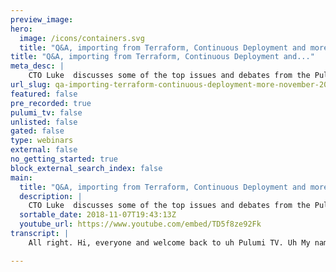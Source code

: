 ```yaml
---
preview_image:
hero:
  image: /icons/containers.svg
  title: "Q&A, importing from Terraform, Continuous Deployment and more | November 2018"
title: "Q&A, importing from Terraform, Continuous Deployment and..."
meta_desc: |
    CTO Luke  discusses some of the top issues and debates from the Pulumi community.
url_slug: qa-importing-terraform-continuous-deployment-more-november-2018
featured: false
pre_recorded: true
pulumi_tv: false
unlisted: false
gated: false
type: webinars
external: false
no_getting_started: true
block_external_search_index: false
main:
  title: "Q&A, importing from Terraform, Continuous Deployment and more | November 2018"
  description: |
    CTO Luke  discusses some of the top issues and debates from the Pulumi community. ► Join the Pulumi Community Slack: https://slack.pulumi.com/
  sortable_date: 2018-11-07T19:43:13Z
  youtube_url: https://www.youtube.com/embed/TD5f8ze92Fk
transcript: |
    All right. Hi, everyone and welcome back to uh Pulumi TV. Uh My name is Lou Cobin, uh CTO at Pulumi and excited to be back uh after a couple of weeks, uh after a couple of weeks off. Um we've had a fun time um out at conferences talking to a bunch of uh Pulumi users um and wanted to come back today um and spend some time talking about some of the things that are new and uh and talking about some of the questions that have uh we've heard coming up over the last uh week or so. Um We're gonna do something different this week actually and uh and drive the conversation from uh questions that have come up in our community slack. Uh So for those of you who are using uh Pulumi, you may have seen uh the links to our community Slack and let me jump over here and uh show you that um if you've jumped into Pulumi, uh we have links to the Community Slack uh on Pulumi dot com and Pulumi dot IO. Um That's become a really great place to ask and answer questions about uh about Pulumi having dozens of really great conversations per day on there about all kinds of topics, um both sort of centered around Pulumi but, but ultimately talking about um patterns uh for integration with many cloud providers, C I CD systems, application development patterns uh and a bunch of other things surrounding how people are, are using Pulumi in their uh in their projects. So a great place to go and learn how other folks are using Pulumi and to come and ask questions uh for the Pulumi team or the Pulumi community about uh about anything. Uh You're, you're curious about with respect to uh Pulumi. And so today, I thought I'd um I kind of open it up. Uh I'm gonna sort of talk about some of the topics that we've had discussions on that thread about that I think are interesting. Um And go to use those as a chance to talk a little bit about how Pulumi applies in some interesting uh use cases. Um And then also answer any live questions that we might have that come in on the um on the community Slack uh um instead of answering them uh by typing or we'll just answer them by kind of being able to do some live uh demo and that sort of thing. Uh So if you do have questions for us live, uh feel free to, to jump in the, the community slack um links right up here. Uh And otherwise, um we'll just get started with a couple of the questions that are already there. Um So I had a couple that I had pulled out. Um one that I kind of wanted to start with uh actually is not a question but something that we, we posted on the community slack. And then um there was a little bit of discussion around some uh topics related to this we put in a blog post. Uh I think just on Friday last week, um just a few days ago um on uh infrastructures code from Terraform to general purpose uh languages with Pulumi. And this is a pattern that we've seen many folks on the community slack and just generally in, in user and customer conversations, we've been part of have been talking about how they're um they're moving from some existing system, either Terraform or cloud formation or, or some other infrastructures code solution, really wanting to move to a uh an offering which can be a little bit more flexible and can use real general purpose program languages as a way of describing that infrastructures code. Um And so in this blog post, we just kind of talked about one of those patterns we've seen be very common uh which is folks coming from a tool like terraform and what the experience is like kind of mapping from the terraform experience over into Pulumi. And so for folks who haven't yet read this blog post, definitely encourage taking a look at this, especially if you're familiar with Terraform and trying to kind of understand how Pulumi um is different and, and the same uh and how it's motivated by some of the similar goals but provides a different kind of uh programming experience over top of that. One of the beautiful things in this blog post. If you kind of walk through the examples and things is you really get a sense of how Pulumi because it introduces real apartment languages and because it introduces the ability to create reusable components and control flow and that sort of thing can really simplify the way that you think about building up your infrastructure, reducing boiler plate, reducing copy paste, adding on top a richer type system and richer tooling uh and a bunch of other uh benefits you get from that. So definitely encourage folks to take a look at this um really great resource uh for getting started with Pulumi. Uh There's a bunch of other topics here that I pulled out that I thought were interesting. Um So I'll just pick off a couple of those and then I'll jump over to the general and see if there's, there's any questions that we can answer. Um So one is actually a node 11. So Pulumi, um you know, Pulumi is built on top of and supports you programming in a variety of different languages. So uh javascript and typescripts, Python go uh and more languages to come. Um javascript and typescript have been a popular uh language uh for among uh Pulumi users. And so, uh note 11 was just released, I think last week, maybe, maybe the week before. Um and initially, uh Pulumi did not have full support for node 11. Um And so there was a couple of questions that came up around this. Uh We actually just put out a release that fully supports node 11 with Pulumi. Um just jump over the question here. Uh fully supports uh note 11 with Pulumi. Uh I think yesterday. Um And so, uh for now, you know, now Pulumi is fully supported uh on node 11. So anything from node six up to note 11, uh you can use with Pulumi. And one thing that's sort of interesting there to talk a little bit about is actually um how you can see kind of the releases that we do around this. And so I'll, I'll show off kind of two things that you can use to understand kind of what's available uh from Pulumi. The first is actually our change log. And so this has the sort of full history of all the updates we've done. Uh You can see we released 0.16 0.3 with full support for Note 11. This was I think yesterday. Uh Yeah, November 6th was yesterday. Uh So, so this change log is useful to understand kind of what releases have come out recently, uh whether it's worth moving to a newer build of any of these packages. Uh The other thing is uh you know, we publish the packages because uh Pulumi ultimately allows you to program all these different cloud platforms using your existing live, you know, languages and package managers. If you're using node, then you're actually using the Pulumi Pulumi package on NPM. So you can actually go to MP MJS dot com, look up the Pulumi Pulumi package and you can actually see what versions are available. And so here the latest is that 0.16 0.3 but you can actually see all the versions so that that version is latest, which was published 21 hours ago. Um But we're also publishing nightly or actually per commit DEV builds. Um And you can see all of the other um builds and when they were published. So this is one of the benefits of using real programming language is not even just the programming experience, but the fact that you get access to kind of a rich and, and and already existing package management ecosystem like N PM or like pipe. Um And so you get all of that ability to do version dependencies and all that sort of thing just for free. And you can get access to things like the M PM Js console here uh to understand what dependencies are available, how they versioned, uh that sort of thing. Uh So definitely we're taking that out and uh if folks are moving to Note 11. Uh, you can go ahead and, and use Pulumi with, uh, note 11. Now, uh, let me just jump to one other. One of these, um, uh, that I'll talk about. Uh, let me pick, let me pick an interesting one here. Uh, oh, I talked about C I CD. So, um, because I think this is a topic that we may have some other questions about. One of the things we've seen, a lot of uh a lot of discussion threads on uh on the Slack Channel. Um is folks who are moving past just building a Pulumi app and really thinking about how do they integrate that deployment into their existing or new kind of C I CD pipeline. Um And this is something that uh we've done a lot of work on uh with Pulumi recently. Um You probably saw, we um did a demo uh at uh github Universe um as part of the announcement of github actions about how we can integrate into that environment. We've published uh articles actually on um in our documentation on continuous deployment and how we can integrate into a variety of different uh conti C I platforms. We've got several others that we're working on uh uh adding documentation for now. Um And actually just earlier today, we um announced uh support for a uh um circle C I org. So, Circle C I announced a new ability to um create sort of orbs which are packaged up uh descriptions of how to deploy, using particular uh targets. And we've now made available a Pulumi deployment orb, which makes it really simple within circle C I to uh to publish uh to do run deployments using Pulumi uh from within that environment. Um And so it's a really important part of the sort of end to end experience of Pulumi to integrate it into C I CD environments. Uh And so, um so there's been a lot of questions about that. Uh This one question from uh from KCR that came up on Friday, um was kind of about just how to think about accounts and, and that kind of thing. And we had a discussion about both where we're at today. Um kind of how you can do that today and some of the things we're thinking about supporting in the future. Um Today, one of the patterns that we often see is folks kind of just using uh bought accounts. So, uh you know, they'll, they'll make sure that their C I deployments are using an account they've created um in github or in whatever backing identity provider they're using with Pulumi. Uh And then using that bot account to actually do the deployments within their C I environment. And that allows them to get sort of a token or a Pulumi access token for that bot account that is constrained to the rights they want both the rights they want within Pulumi, uh so Pulumi has a role based access control system uh that you can use, but also the rights they want to give that uh that account within the C I environment in their target and cloud. So, uh making sure that they have a um uh an im role that they're using for that account in uh in AWS, if they're deploying AWS or that they have a, an account, uh service account in GCP, uh whatever they need to do to, to sort of constrain what access that C I CD environment has to do deployments on their behalf. Um But a really simple pattern is just to create that BO user and I can actually show you kind of what that looks like in our own environment. We, we do this, uh we, we uh internally Pulumi use Pulumi to deploy some of the parts of our uh product. So if I come over to the Pulumi Organization here, uh I can actually see that uh I have uh the, these bot users. Um So these are our, our bots and they have access to a bunch of different repos and write permissions. And we have this Pulumi bot user on github that does that, this is a pattern that, that folks can, can really easily use in their own environments as well. OK. Uh So that was two quick questions uh from that I had prepared but let me see if there's any questions that have come up that are worth uh kind of diving into a little bit. Uh So uh yeah, so a question from M four DC M four P. Uh I don't know how to pronounce that correctly, but uh I'll assume that's close enough. Uh Let's see what, what I mean, actually Justin, is it? Yeah, Justin Bailey. Ok, great. Um So a question from Justin. Um So I'm starting to use Pulumi with a S code built which is basically glorified bash prompt running in a container. How can I bring all that work into my Pulumi script? Uh building do images getting configuration running arbitrary shell commands. How do I integrate it with Pulumi preview, verse live run. Uh So there's a couple of different sort of uh layers to answering this question. So the first one is um you know, you can take existing systems like codebuild or, or really any um C inc D or you know, it was Codepipeline, any of these systems, you can integrate uh Pulumi into those just like you would any other kind of tool. Um So you can use Pulumi for that deployment stage of whatever kind of pipeline you wanted. Um And so you can sort of uh you know, if you have a build process already, if you have an existing kind of pipeline and description, you want to just uh replace, you know, maybe a a cloud formation deployment with a plume deployment, you can just plug Pulumi in, in just the same way, you would have plugged a kick off of the cloud formation deployment or a kick off of the Terraform deployment. Um uh really just AAA swap in of that sort of thing. Um And so that's the first thing to really understand is you can kind of just plug Pulumi into existing workflows with very little change to those workflows. But uh but probably more interesting is some of the new things you can also think about uh um as you uh as you integrate with Pulumi. Uh And so like to the, to the point of this question, uh you can also move some parts of this kind of uh of what you might have done inside your C I pipeline actually into the Pulumi program. And so, for example, one thing that, that we see folks doing often is this is the first sort of point that Justin made in the EG here is actually building the Docker images. So that's a task that, you know, many folks traditionally think about as sort of a separate phase of a build pipeline where they all sort of build their images and put them in a repository and then they'll have some separate phase that uh that deploys infrastructure and refers to that repository. And they'll have to do this sort of careful dance between those two, those two pieces. Um But Pulumi is actually really great at um at coordinating that dance because it understands the dependencies between things. It understands that when that build produces a new image, that means it needs to do a push. And that means it needs to, to refresh that service with that new uh built image. Uh And so that that process can actually be coordinated within a Pulumi program, it can even be coordinated down to, you know, like a very simple and abstracted view. So one of the examples that we, you know, kind of often show that gives a really high level sense of this is the uh cloud jazz thumbnail. And so in this example, I've got, you know, just this simple cloud dot task um that's going to run some long running um task in ecs on on aws um in the container service. Uh And one of the notable things about it is that instead of me pointing in a prebuilt image that I built in some other stage of my build pipeline instead, I just say build colon and then the the directory and in this case, that directory has a Docker file and it's a sort of docker build context and it could have arbitrary application source code as well. It could be my, my legacy java app that I want to deploy into my infrastructure. In this case, it's just some bash scripts of its own that run FF MP. Uh But the key is that, that build colon will actually uh will actually tell Pulumi to coordinate a bunch of this stuff for you. It will run the darker build in the context of where the Pulumi deployment is happening. It will allocate a ECR repository for that image to live at uh in a cloud hosted environment. It will push that image any time that it changes. Uh And in terms of the on disk build of that um in Pulumi changes and then it will hook up the s task to that ECR registry. So all of those steps, you kind of in the traditional environment would have to spread across multiple stages of your build pipeline and author in sort of your, your C YAML instead of in any kind of application level artifact that you can actually move into source code, move into components which are really robust and move into Pulumi and let Pulumi be the one to coordinate those, those steps. And so this is a general pattern. We've seen that Pulumi actually allows you to pull some of those tasks which you traditionally thought of as separate steps in ac pipeline into a single Pulumi program. Now, that sort of uh doesn't necessarily go, uh you know, you can, you can take that to kind of whatever level makes sense. Um that doesn't have to be, you know, everything that you would have done in your C I pipeline suddenly moves into um uh into the um into the Pulumi program. You kind of, it makes sense to move some things in some things you might want to intentionally version kind of separately. Um But for these examples, building Docker image is a very natural thing. In many cases to do as part of the polluting program running arbitrary shell commands. There's many kind of shell commands that make sense to actually do within the context of the plume program because whether or not to run them is sort of dependent on whether changes are being made to certain pieces of infrastructure. And so you want to chain that into that kind of Pulumi dependency graph of resources. Um And so, uh so I say, yeah, we absolutely can do that. Um It kind of depends on the specific use case and specific scenario, whether it, whether it will or will not uh be most effective to move those things into Pulumi. But we generally believe that there's many tasks that today are thought of as something you do in your C I system that you can actually bring into your kind of deployment management program using Pulumi. Um in terms of how you integrate that with preview and live runs. Uh I think, you know, preview and the sort of preview and update uh for the Pulumi itself inside C I is something that we talk about quite a bit in this uh kind of C I continuous deployment documentation. Um And I think there's some documentation on some branching strategies and that sort of thing. Uh there's a number of different patterns that people can follow. But sort of one of the most standard is, is really using a G based uh flow where each individual kind of um you know PR is into a branch will, will run a preview against that branch and uh merges into a particular branch if that branch has a long lived stack associated with it, like if the master branch has your development stack associated with it and your production branch has your production instance associated with it, then merging into those branches will actually cause deployments into the target stacks associated with those long lived uh branches. And so inside this pattern, there's sort of a natural place in that GIT flow where you will run a preview, a natural place where you will actually run an update. Uh And so that's easy to sort of um to script into any of these C I environments. So you can see examples of that in each of these drill downs including for a S code services. Uh There's a bunch of drill down into specifically how to set that up. Um So definitely uh love answering any further questions along around C I and things. But um but definitely there's some good uh pieces there. Uh Casey uh kind of here mentions guaranteed to be born at coupon. One thing I will notice uh several of us from the team will be a coupon. So folks are going to be a coupon or at reinvent. Uh We'd love to chat with you. Um, feel free to drop us a mention on the slack and we'll, uh, we'll set up time to, to chat in person uh, at those events. Yeah. Um All right. So, uh, let me jump back. Uh If there's more questions folks have, I'll answer those, but let me just answer a couple of things from, uh, from this list here. Uh So one, let me talk about secret uh generation. This is sort of an interesting question that uh that I think kind of is, is has some interesting answers in terms of Pulumi. So the question here is about, you know, is established pattern for secret generation. So, um you know, in this particular case, Todd was asking about um you know, being like Helm or HELMM will create random secret values uh if it's not populated. Um And we actually have a really rich way of doing that in Pulumi. Um Because Pulumi uh works with sort of resources and those resources know how to be created and then only updated if a requirement is is needed. Uh We can actually use the standard kind of Pulumi resource graph and the Pulumi resource model to uh allocate secrets that are live as long as a stack does. So when you first uh create a stack, it will allocate the secret and then it will keep that same secret around for the lifetime of that stack. But when you allocate a different stack, it will allocate a different secret. And this allows you to, for instance, every time you, you know, when you create a new development stack for an individual developer, they will get automatically allocated a secret that will be stored as part of that stacks configuration um but not actually have to be stored by the user themselves or, or made up by the user themselves. And this allows you to automate that process of being able to stand up an independent stack and allocate secrets for it um entirely within your control. Um And so I'll just show um OK, let me just kind of uh just open up a little terminal here. Uh Just start in this folder um just as a, as a place to start. Uh Let me just do N PM install and we actually have a, a package called Pulumi Random. Um Blueing random lets you generate uh random information. Uh And so I'll just delete all of this, I'll import Pulumi random actually just delete all of these. And then I can come over here and just say, you know, let's um uh secret its new random dot And then I got a bunch of different things I can do here. So I can do you know random UU ID for example. Uh And I can actually pass some Arbs so like I can pass keepers. These are the things which will force it to be recreated potentially. But I don't want anything to force it to be recreated. So I'll just go ahead and say that and then I'll say export, lets my secret string and that result. And so now if I do, you know Pulumi stack and knit, uh and then I do a Pulumi update, uh We see we're gonna create that one secret there um In this case. So I'm gonna say yes and we see it created a secret. Um And so I exported that secret value. The interesting thing now is because it created at that time, uh you know, it allocated this new secret. But if I do Pulumi the update again, we'll see it doesn't need to change anything. And so that secret will stay the same. And that means I can sort of reliably use this secret now as an input to maybe a password on a uh on a database. So if I need to stand up a mysql database, I can use this secret as the, the password that I allocate as part of that. Um And this secret is now stored, you know, if I come into my console, uh I have access to this configuration, I can actually because I exported that it's available here as a value. But if I didn't want to export it, I don't have to do that and then it's not visible here. Um And so the ability to have these uh these secrets be allocated and then to manage them as part of the Pulumi stack with the access controls that are associated with being access to Pulumi stack itself. Um Is a really nice way to kind of manage secrets in a fully automated uh in a fully automated way. OK. Uh Let me just do one more from the list and then I'll jump back over and see if there's other uh questions there. Um uh All right. So one question, this one, I won't go in demo, but I'll talk about it because this has come up quite a few times. Actually, in, in uh in the community slack is any way, easy way to run Pulumi up uh programmatically. Um And so, one of the, you guys have seen from a lot of folks uh has been wanting to actually not just use Pulumi up for kind of just that, you know, development and, and sort of C I integration, but actually to use it as an as a programmatic part of some other uh provisioning system. And so have some higher level system that, that thinks about, you know, a, a more abstracted notion of what a component is that needs to get deployed. And then to use some uh programmatic means to deploy Pulumi stacks and to keep them up to date. And so we've seen lots of different use cases of this uh where we're using Pulumi during kind of dynamic provisioning for, for provisioning in multi tenant environments. We're using Pulumi just to, to redeploy and to keep up to date some, some particular pieces of infrastructure, a lot of different use cases for running Pulumi up programmatically. And this is actually something that we're actively working on. The approach we're taking to. This is actually just uh initially to make sure that Pulumi up and all of the different Pulumi commands can support a really nice Jason output so that you can, you know, invoke them via um any kind of, you know, shelling out to the Pulumi cl I and then to be able to programmatically parse the output from them and make decisions about that, about how to integrate that. So we're starting with that because a super flexible way to integrate into just about any environment folks have. Um But we're definitely thinking about how to layer on top of that, some sdks uh for some of the popular languages we've seeing people using uh for that programmatic plug in so that you can get sort of an API over Pulumi itself. Um But this is something we're working on now. We have support. I think for several of the commands for getting Pulumi stack outputs programmatically for getting um uh Pulumi stack ls to understand what stacks are available programmatically. Um These are two key points. Um We're working right now on Pulumi up and making sure that the full stream of data out of that um can be accessed uh programmatically as well. Um But in general, we've seen many use cases and we've done it ourselves where um for things like the github actions integration that we did, uh We actually, in that case do use Pulumi up fairly programmatically. It's sort of scripted through the um through the integration with actions. And then uh it can be plugged into any kind of github flow there. Uh And so we have many use cases where we're already using it programmatically just by shelling out to it. Um uh But we think we can, we can take that a lot further by kind of supporting uh Jason output on a bunch of these things. Ok. Let me see. I think maybe there's some additional discussion here. Uh I was just curious, are you guys planning in the long term to create your own providers like the S one instead of depending on the terraform ones? Yes, this is a great question. Um You know, we uh we do today for, for several of the providers like AWS A or GCP, uh we currently kind of sit on top of the Terraform providers. And so while Pulumi doesn't actually use Terraform for doing deployments, it does use the Terraform providers which have a nice kind of crud interface to those cloud platforms um and have great open source uh you know, contributions to them from, from many users. Uh We sit on top of those and provide access to those via the Pulumi Aws package and the Pulumi Azure and Pulumi GCP package. Um And so this, let's kind of uh Pulumi users use the exact same capabilities that are available uh to kind of terraform users. Um uh But we also do have our own Pulumi uh provider model. Um And so we have this bridge layer that, that the terraform ones kind of plug in through. Um uh but we also have some native ones like the provider that we actually found to provide a really great experience for Cotis, we, we needed to build that provider um ourselves and tie it really directly to the open API specs uh that um that TTI um provides. And so we're actually um a direct, you know, directionally, I think we, we think that the, the way to make uh the Pulumi experience, the richest is going to be to build on top of those direct Pulumi providers over the long term. Um And so we are kind of talking to each of the cloud provider platforms about the kind of things that um that we would need to be able to do a really great job of, of targeting the platforms directly without having to sort of manually maintain a lot of the stuff that that is sort of custom in the current terraform providers. Um But the cloud platforms are actually really moving in the direction of making this a more automat thing. I think they're really excited about having more tools to be able to plug in and automate uh these API S. And so, for instance, uh GCP has been doing some work recently on magic modules which is a way to kind of of automatically generate um you know API S and SDKS on top of uh the Google API specifications, including understanding what the, what the ready uh what the weight logic is effectively um understanding when a resource operation is sort of complete. Uh And what, what properties to, to test for, to, to know that. Um That's another thing. Um Azure with the arm model is also has some pretty good foundation for that, that's almost automat. Um There's still a number of things that are not fully automate. Um And then A W is the one where we're talking with, with some of the teams there uh to see if there's uh there's things that they could expose um that would help make this, make this an easier process directionally. We want, we want to go that direction so that we can take advantage of the full breadth of kind of the capabilities of the Pulumi prior model. Um But pragmatically um using the telephone providers is actually a really great way to get access to um a lot of the platform and to, to, you know, build on top of the great open source work that's being done um in those existing provider ecosystems. Um So conversation is definitely happening there, I think directionally we're going to be investing a lot in that. Um, um But right now, uh the experience is actually really, uh pretty good for folks kind of building on top of the existing providers we have, uh from Terraform. Ok. Uh I'll jump back into, uh, some of the questions over here. Um So, uh, speaking of, of Terraform, I'll kind of jump to this one. Just not because I have a particularly great answer to the question. But um uh just to kind of give a, a pattern for how kind of we, we, we think about some of these sort of questions. And so uh uh grid I knock, grid, I knock uh who is that Lorian? OK, Lorian had a question about uh is there an app sync example somewhere? Um So we have, we have tons of, of examples for folks who, you know, haven't uh um gone and checked it out. We have, you know, get up dot com Pulumi uh examples uh which has examples of sort of all sorts of different uh you know, kind of things we can do uh with Pulumi and different, you know, across, not just Aws but Azure and GCP and S and, and other platforms that we support. Uh And so, um you know, so we, we have a lot of these examples, but of course, these platforms are enormous and so we don't necessarily have examples for every single one of these things yet. Definitely something that we're kind of working on how we can build up sort of more long tail of examples to, to show to bootstrap folks in a bunch of these domains. But when we come up with something like app sync and this, we have heard a lot of folks kind of asking about app sync. It's always interesting to look at the kind of like, how would we go think about kind of doing this? Um So the first thing is, you know, hey, we can come in here and just say, you know, uh you grab the A provider uh and just say, you know, let's, you know, appsync equals new, we're gonna see what we have, right? Uh So appsync, there is a name space for app sync. So we do have some stuff projected here and you can see there's three API S that we have available. Currently, we have graph QL API data source and API key. Um And these are three key pieces that you need for working with appsync. Um But uh when I went to kind of go look at some of the docs when I was looking at answering this question, uh you know, you quickly notice that there's actually a few other pieces that you really need to end to end um make appsync work. Uh There's some schemas that you need to be able to, to create um a few other things. And so today uh you could kind of do these three pieces of that process using Pulumi. And so I could create my graph QL API uh you know, come over here and just say there's only a couple of things needed to name, all of which well, name and user pool configure are optional. So I can go and see what my authentication types are and so pick like API key. Uh And so there we go. Now, I've created a graph QL API object and I could go ahead and deploy this and have that allocated, but I'd actually need to configure this and, and create sort of a scheme and a bunch of other things in there. And, and so I won't go through and do all those pieces. There's two things that you can do at this point. So one is um when there's pieces that aren't available. So like in this case, uh that schema piece was not available on app sync. Um Let me go back to with that. Uh But because that scheme piece wasn't available, uh you know, I could do a couple of things. One I could go check out because this Aws library is ultimately building on top of what's available in the Terraform provider. I can go check out kind of where Terraform is at on that. And so if I come into the Terraform Aws provider, um you know, we can come over here and look at appsync. Um and there's, there's a sync resource proposal, we still see that still open. So there's still some work on going on this. Um And the latest on this is actually uh you know, he's looking at, we're looking at 48 40. Uh and this is actually a schema, which is one of the key missing pieces that still is, is Ava is still not available. Um This has been APR that's been worked on for a while and you can see this conversation that's still going on even just today. Uh So I think this, this is progress in progress as soon as this is available inside the Terra provider and gets merged, you know, we'll pull it into the, the, um Pulumi provider and then it'll be available there as well. Um But in the meantime, if there's holes where there's any piece of functionality in verse, that's not yet available and there's actually fairly few of these holes, most of them are available within a week or so of the features being available in the cloud providers, but where there are holes, um the, the typical is to work around that is to just kind of shell out, you know, because this is a programming language, you can sort of uh mix into this any logic you want, you can shell out to the Aws cli you can use the AWS SDK to make calls. Um It's a little bit more kind of grungy in a sense to to do that. Um But you can, that lets you be fully unblocked, do anything you want just by, you know, importing the AWS SDK. So I can come over here and M PM install, you know, eight SDK. Uh and this is the run time made of SSDK. And so I can just say something like this. Yeah, I made them at tapes as well. I don't actually know what this is. Sorry. But yeah, now I can sort of do a decay dot You know, um And I can actually access, you know, the app sync uh capabilities in the A SSDK. Uh And so I could actually now use this SDK as part of my deployment and I could string this in amongst these things. So that after this appsync thing is created, I actually go and verify that uh that I've created a scheme as well. So I won't show that here but, but the ability to mix and match shelling out the things and uh calling runtime API from any N PM package means you have a ton of flexibility and they're never going to be blocked by a particular missing library capability. OK. Uh Let me just OK. Uh I'll jump over to, to one or two more of these. Um uh I, I won't talk about provisions more. This has come up a couple of times kind of, you know, the notion of provisions um really provision you can, you can handle kind of either with that, what I was just talking about with, with kind of shelling out to something or using an SDK, um a bunch of different like that or we actually have a concept called dynamic providers. And I'll probably actually spend more time talking about dynamic providers in a follow on session. Um The providers are a very powerful tool um for kind of arbitrarily plugging into the Pulumi deployment pipeline. Um And so a really kind of uh uh interesting tool to use if you want complete control over um over things even kind of more so than what the telephone provisions uh would allow. Um I'll just cover a couple of quick, simple ones that I think are kind of interesting here. Uh This is a question from Casey who I think we covered a question from him earlier as well. Um But it was just, you know, hey, we have this kind of pattern from, from Terraform. We've seen questions like this from both Terraform and from sort of some of the DS L kind of syntax that folks use in uh in cloud formation as well. You know, I've got something like this. Uh I always find these DS L is kind of interesting there, there's a lot of, a lot of stuff going on in this in this spring here. Uh But uh but yeah, this was, you know, the, the way that, you know, he using, I think this is using the GCP uh provider. Uh And you know, he's creating a bunch of different health check objects and then uh on the load balancer wants to sort of aggregate those health checks together um and provide an array of health checks to uh to the provider. And so here I, I, you know, uh he's taking the, each of those health checks um and getting their self link property and then uh projecting and in over that array with that index uh in this position and then putting that inside this health checks array. Um And so he's asking me kind of how do you do that in Pulumi? Pulumi, you know, you can do uh this is sort of the answer to that. And one of the interesting things here is um Pulumi has these kind of uh Combinator that allow you to uh work with the outputs from uh various resources. And so for each, you know, if you have an array of health checks, you can just do a map over those um for each of those uh health checks that comes back, you just get a self link property and then you say I want to combine all those together into a single output. And so it can effectively replace kind of this sort of thing uh with, with something like uh like this. And so this is a, a common thing in Pulumi is kind of how to uh how to do these sort of Combinator as you combine together various resources um into inputs and outputs for uh a new resource. OK. Uh Let me grab one more of these uh that came up. Um So this one is sort of an interesting one. Doctor Shams here, uh Eric uh was asking about um is there a way to just deploy, you know, uh Pulumi supports doing KTIS uh deployments? And so, as well as targeting kind of A and Azure and GCP infrastructure, you can deploy KTIS uh resources and you can even deploy Helm charts. And so you can use Pulumi to manage the deployment of helm charts. Uh And so we have this, you know, uh home V two chart. Uh And uh the question was, is there way to specify latest chart version uh when I'm doing this? And so if I come over here, for example, uh I can say, and just install that. All right. And so now if I say, you know, let charts equals new, uh You see, I've got a bunch of options I can specify here, so I can, you know, specify the chart name. Um But you see the version is actually required uh property here, so I can say, you know, chart and I forget what the name of a group I think is a node chart. Uh um But I have to actually specify a version. And so, uh and, but the way that, that Helm actually does this under the hood is that its way of doing latest is just to not specify a version that will implicitly pick up, uh, the latest, uh, version of things. And so what I need to, we know what we need to do is not pass any version and it turns out where we have an issue open to make sure that we actually make this version property optional. And so we're gonna, we're gonna, um, fix that and make that sort of the default thing that you can just leave that off and we'll pick up the latest. Uh But, uh, interestingly this also kind of pointed out, uh uh an interesting thing about this being typescript. So the, the error that you get here and errors are really important part of Pulumi because they are a way of you getting that feedback really quickly about what's legal and what's not legal to use with the API but this is actually a case where our errors are a little bit too eager. Um, strictly, we didn't have to have this be an error. You could have sort of passed, uh, you know, you want to pass undefined here. Uh But we're telling you're not allowed to do that. Uh And so what you can actually do is just something like, uh, I need to pass repo or something, I guess as well. Uh But if I do this and just say cast to any, uh, now I get rid of that error and that error was only a typescript error. And so, uh you know, by doing this, I kind of work around that error and say no, I really mean it and it turns out this will actually work fine today. So this is a nice workaround for that. Um But as I said, we're going to fix that and make that a truly optional property so that you don't get the typescript error in this case. But to me that really just highlights the kind of the benefits we get from that, that error checking. Um And that we can then go and like if we ever find these places where it's a little bit too uh too strict, we can go and loosen it further. But uh in the meantime, users can easily work around anything where it's just type script being a little too strict um by kind of putting in a cast and just saying, hey, I want, I want to treat this as a legal value uh in this context. OK? Uh So probably just about out of time. Uh um Thanks everyone for, for joining again. Um uh If you have any questions, any other topics you want uh uh feedback on, uh you have questions about uh feel free to join us in the community. Slack. Great place to uh to join and ask questions and chat with other folks who are using uh Pulumi. So thanks again. Uh We'll see you again. Soon for another episode of Pulumi TV. Thanks everyone.

---
```

